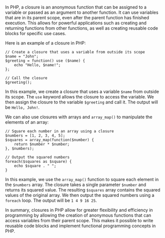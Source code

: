 In PHP, a closure is an anonymous function that can be assigned to a variable or passed as an argument to another function. It can use variables that are in its parent scope, even after the parent function has finished execution. This allows for powerful applications such as creating and returning functions from other functions, as well as creating reusable code blocks for specific use cases.

Here is an example of a closure in PHP:

```
// Create a closure that uses a variable from outside its scope
$name = "John";
$greeting = function() use ($name) {
    echo "Hello, $name!";
};

// Call the closure
$greeting();
```

In this example, we create a closure that uses a variable `$name` from outside its scope. The `use` keyword allows the closure to access the variable. We then assign the closure to the variable `$greeting` and call it. The output will be `Hello, John!`.

We can also use closures with arrays and `array_map()` to manipulate the elements of an array:

```
// Square each number in an array using a closure
$numbers = [1, 2, 3, 4, 5];
$squares = array_map(function($number) {
    return $number * $number;
}, $numbers);

// Output the squared numbers
foreach($squares as $square) {
    echo $square . " ";
}
```

In this example, we use the `array_map()` function to square each element in the `$numbers` array. The closure takes a single parameter `$number` and returns its squared value. The resulting `$squares` array contains the squared values of the original array. We then output the squared numbers using a `foreach` loop. The output will be `1 4 9 16 25`. 

In summary, closures in PHP allow for greater flexibility and efficiency in programming by allowing the creation of anonymous functions that can access variables from their parent scope. This makes it possible to write reusable code blocks and implement functional programming concepts in PHP.